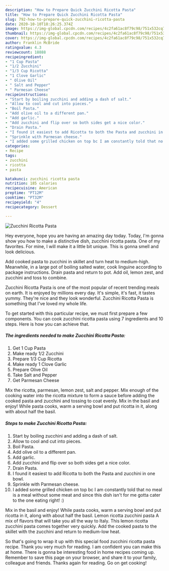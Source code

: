 ```yaml
---
description: "How to Prepare Quick Zucchini Ricotta Pasta"
title: "How to Prepare Quick Zucchini Ricotta Pasta"
slug: 792-how-to-prepare-quick-zucchini-ricotta-pasta
date: 2020-10-10T18:26:25.374Z
image: https://img-global.cpcdn.com/recipes/4c2fa61ac8f79c98/751x532cq70/zucchini-ricotta-pasta-recipe-main-photo.jpg
thumbnail: https://img-global.cpcdn.com/recipes/4c2fa61ac8f79c98/751x532cq70/zucchini-ricotta-pasta-recipe-main-photo.jpg
cover: https://img-global.cpcdn.com/recipes/4c2fa61ac8f79c98/751x532cq70/zucchini-ricotta-pasta-recipe-main-photo.jpg
author: Franklin McBride
ratingvalue: 4.3
reviewcount: 18888
recipeingredient:
- "1 Cup Pasta"
- "1/2 Zucchini"
- "1/3 Cup Ricotta"
- "1 Clove Garlic"
- " Olive Oil"
- " Salt and Pepper"
- " Parmesan Cheese"
recipeinstructions:
- "Start by boiling zucchini and adding a dash of salt."
- "Allow to cool and cut into pieces."
- "Boil Pasta."
- "Add olive oil to a different pan."
- "Add garlic."
- "Add zucchini and flip over so both sides get a nice color."
- "Drain Pasta."
- "I found it easiest to add Ricotta to both the Pasta and zucchini in one bowl."
- "Sprinkle with Parmesan cheese."
- "I added some grilled chicken on top bc I am constantly told that no meal is a meal without some meat and since this dish isn&#39;t for me gotta cater to the one eating right! :)"
categories:
- Recipe
tags:
- zucchini
- ricotta
- pasta

katakunci: zucchini ricotta pasta 
nutrition: 185 calories
recipecuisine: American
preptime: "PT12M"
cooktime: "PT32M"
recipeyield: "4"
recipecategory: Dessert

---
```



![Zucchini Ricotta Pasta](https://img-global.cpcdn.com/recipes/4c2fa61ac8f79c98/751x532cq70/zucchini-ricotta-pasta-recipe-main-photo.jpg)

Hey everyone, hope you are having an amazing day today. Today, I'm gonna show you how to make a distinctive dish, zucchini ricotta pasta. One of my favorites. For mine, I will make it a little bit unique. This is gonna smell and look delicious.

Add cooked pasta to zucchini in skillet and turn heat to medium-high. Meanwhile, in a large pot of boiling salted water, cook linguine according to package instructions. Drain pasta and return to pot. Add oil, lemon zest, and zucchini and toss to combine.

Zucchini Ricotta Pasta is one of the most popular of recent trending meals on earth. It is enjoyed by millions every day. It's simple, it's fast, it tastes yummy. They're nice and they look wonderful. Zucchini Ricotta Pasta is something that I've loved my whole life.


To get started with this particular recipe, we must first prepare a few components. You can cook zucchini ricotta pasta using 7 ingredients and 10 steps. Here is how you can achieve that.

<!--inarticleads1-->

##### The ingredients needed to make Zucchini Ricotta Pasta:

1. Get 1 Cup Pasta
1. Make ready 1/2 Zucchini
1. Prepare 1/3 Cup Ricotta
1. Make ready 1 Clove Garlic
1. Prepare  Olive Oil
1. Take  Salt and Pepper
1. Get  Parmesan Cheese


Mix the ricotta, parmesan, lemon zest, salt and pepper. Mix enough of the cooking water into the ricotta mixture to form a sauce before adding the cooked pasta and zucchini and tossing to coat evenly. Mix in the basil and enjoy! While pasta cooks, warm a serving bowl and put ricotta in it, along with about half the basil. 

<!--inarticleads2-->

##### Steps to make Zucchini Ricotta Pasta:

1. Start by boiling zucchini and adding a dash of salt.
1. Allow to cool and cut into pieces.
1. Boil Pasta.
1. Add olive oil to a different pan.
1. Add garlic.
1. Add zucchini and flip over so both sides get a nice color.
1. Drain Pasta.
1. I found it easiest to add Ricotta to both the Pasta and zucchini in one bowl.
1. Sprinkle with Parmesan cheese.
1. I added some grilled chicken on top bc I am constantly told that no meal is a meal without some meat and since this dish isn&#39;t for me gotta cater to the one eating right! :)


Mix in the basil and enjoy! While pasta cooks, warm a serving bowl and put ricotta in it, along with about half the basil. Lemon ricotta zucchini pasta A mix of flavors that will take you all the way to Italy. This lemon ricotta zucchini pasta comes together very quickly. Add the cooked pasta to the skillet with the zucchini and return to medium-low heat. 

So that's going to wrap it up with this special food zucchini ricotta pasta recipe. Thank you very much for reading. I am confident you can make this at home. There is gonna be interesting food in home recipes coming up. Remember to save this page on your browser, and share it to your family, colleague and friends. Thanks again for reading. Go on get cooking!
